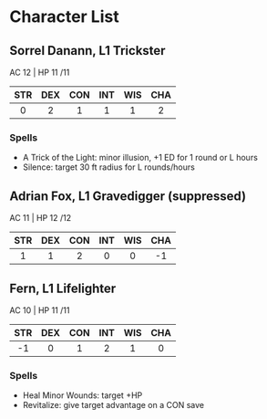 # Character List

## Sorrel Danann, L1 Trickster
AC 12 | HP 11 /11

| STR | DEX | CON | INT | WIS | CHA |
|:---:|:---:|:---:|:---:|:---:|:---:|
|  0  |  2  |  1  |  1  |  1  |  2  |

### Spells
- A Trick of the Light: minor illusion, +1 ED for 1 round or L hours
- Silence: target 30 ft radius for L rounds/hours

## Adrian Fox, L1 Gravedigger (suppressed)
AC 11 | HP 12 /12

| STR | DEX | CON | INT | WIS | CHA |
|:---:|:---:|:---:|:---:|:---:|:---:|
|  1  |  1  |  2  |  0  |  0  | -1  |

## Fern, L1 Lifelighter
AC 10 | HP 11 /11

| STR | DEX | CON | INT | WIS | CHA |
|:---:|:---:|:---:|:---:|:---:|:---:|
| -1  |  0  |  1  |  2  |  1  |  0  |

### Spells
- Heal Minor Wounds: target +HP
- Revitalize: give target advantage on a CON save